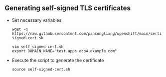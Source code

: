 ## Generating self-signed TLS certificates

* Set necessary variables
  ```
  wget -q https://raw.githubusercontent.com/pancongliang/openshift/main/certificate/self-signed-cert.sh
  
  vim self-signed-cert.sh
  export DOMAIN_NAME="test.apps.ocp4.example.com"
  ```
  
* Execute the script to generate the certificate
  ```
  source self-signed-cert.sh
  ```
